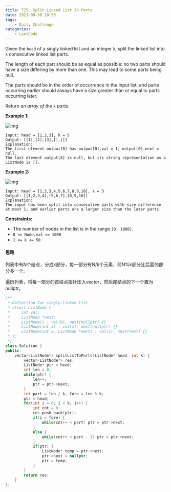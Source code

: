```yaml
---
title: 725. Split Linked List in Parts
date: 2021-09-30 10:50
tags:
    - Daily Challenge
categories:
    - LeetCode
---
```


Given the `head` of a singly linked list and an integer `k`, split the linked list into `k` consecutive linked list parts.

The length of each part should be as equal as possible: no two parts should have a size differing by more than one. This may lead to some parts being null.

The parts should be in the order of occurrence in the input list, and parts occurring earlier should always have a size greater than or equal to parts occurring later.

Return *an array of the* `k` *parts*.

**Example 1:**

![img](https://assets.leetcode.com/uploads/2021/06/13/split1-lc.jpg)

```
Input: head = [1,2,3], k = 5
Output: [[1],[2],[3],[],[]]
Explanation:
The first element output[0] has output[0].val = 1, output[0].next = null.
The last element output[4] is null, but its string representation as a ListNode is [].
```

**Example 2:**

![img](https://assets.leetcode.com/uploads/2021/06/13/split2-lc.jpg)

```
Input: head = [1,2,3,4,5,6,7,8,9,10], k = 3
Output: [[1,2,3,4],[5,6,7],[8,9,10]]
Explanation:
The input has been split into consecutive parts with size difference at most 1, and earlier parts are a larger size than the later parts.
```

**Constraints:**

- The number of nodes in the list is in the range `[0, 1000]`.
- `0 <= Node.val <= 1000`
- `1 <= k <= 50`

#### 思路

列表中有N个结点，分成k部分，每一部分有N/k个元素，前N%k部分比后面的部分多一个。

遍历列表，将每一部分的首结点指针压入vector，然后尾结点的下一个置为nullptr。

```c++
/**
 * Definition for singly-linked list.
 * struct ListNode {
 *     int val;
 *     ListNode *next;
 *     ListNode() : val(0), next(nullptr) {}
 *     ListNode(int x) : val(x), next(nullptr) {}
 *     ListNode(int x, ListNode *next) : val(x), next(next) {}
 * };
 */
class Solution {
public:
    vector<ListNode*> splitListToParts(ListNode* head, int k) {
        vector<ListNode*> res;
        ListNode* ptr = head;
        int len = 0;
        while(ptr) {
            len++;
            ptr = ptr->next;
        }
        int part = len / k, fore = len % k;
        ptr = head;
        for(int i = 0; i < k; i++) {
            int cnt = 0;
            res.push_back(ptr);
            if(i < fore) {
                while(cnt++ < part) ptr = ptr->next;
            }
            else {
                while(cnt++ < part - 1) ptr = ptr->next;
            }
            if(ptr) {
                ListNode* temp = ptr->next;
                ptr->next = nullptr;
                ptr = temp;
            }
        }
        return res;
    }
};
```

